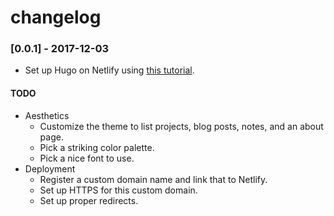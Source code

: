 # changelog 

### [0.0.1] - 2017-12-03
* Set up Hugo on Netlify using [this tutorial](https://gohugo.io/hosting-and-deployment/hosting-on-netlify/). 
 

#### TODO

* Aesthetics
	* Customize the theme to list projects, blog posts, notes, and an about page.
	* Pick a striking color palette.
	* Pick a nice font to use.
* Deployment 
	* Register a custom domain name and link that to Netlify.
	* Set up HTTPS for this custom domain.
	* Set up proper redirects. 